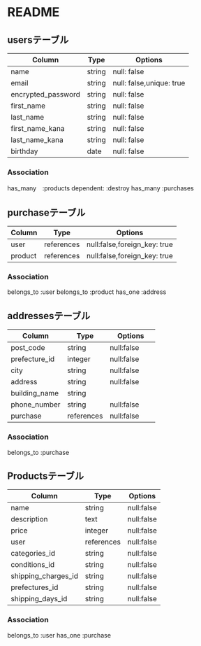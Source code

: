 # README

## usersテーブル

|Column            |Type   |Options                 |
|------------------|-------|------------------------|
|name              |string |null: false            |
|email             |string |null: false,unique: true|
|encrypted_password|string |null: false            |
|first_name        |string |null: false            |
|last_name         |string |null: false            |
|first_name_kana   |string |null: false            |
|last_name_kana    |string |null: false            |
|birthday          |date   |null: false            |


### Association
has_many　:products dependent: :destroy
has_many :purchases

## purchaseテーブル

|Column      |Type      |Options                     |
|------------|----------|----------------------------|
|user        |references|null:false,foreign_key: true|
|product     |references|null:false,foreign_key: true|

### Association
belongs_to :user
belongs_to :product
has_one :address

## addressesテーブル
|Column         |Type      |Options                     |
|---------------|----------|----------------------------|
|post_code      |string    |null:false                  |
|prefecture_id  |integer   |null:false                  |
|city           |string    |null:false                  |
|address        |string    |null:false                  |
|building_name  |string    |　　　　　　                  |
|phone_number   |string    |null:false                  |
|purchase       |references|null:false                  |

### Association
belongs_to :purchase

## Productsテーブル
|Column             |Type      |Options                     |
|-------------------|----------|----------------------------|
|name               |string    |null:false                  |
|description        |text      |null:false                  |
|price              |integer   |null:false                  |
|user               |references|null:false                  |
|categories_id        |string    |null:false                  |
|conditions_id       |string    |null:false                  |
|shipping_charges_id|string    |null:false                  |
|prefectures_id      |string    |null:false                  |
|shipping_days_id    |string    |null:false                  |

### Association
belongs_to :user
has_one :purchase